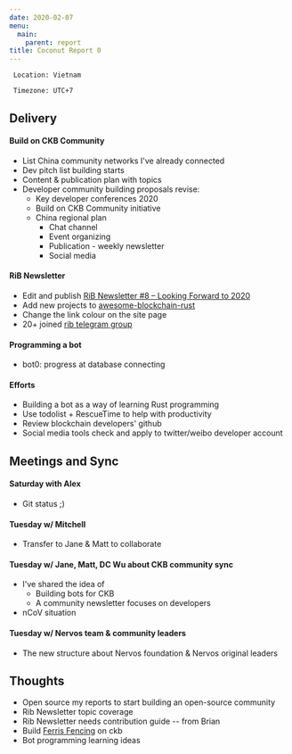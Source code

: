 ```yaml
---
date: 2020-02-07
menu:
  main:
    parent: report
title: Coconut Report 0
---
```



` Location: Vietnam`

` Timezone: UTC+7`

## Delivery

#### Build on CKB Community

- List China community networks I've already connected
- Dev pitch list building starts
- Content & publication plan with topics
- Developer community building proposals revise:
    - Key developer conferences 2020
    - Build on CKB Community initiative
    - China regional plan
        - Chat channel
        - Event organizing
        - Publication - weekly newsletter
        - Social media


#### RiB Newsletter

- Edit and publish [RiB Newsletter #8 – Looking Forward to 2020](https://rustinblockchain.org/2020/02/05/rib-newsletter-8-looking-forward-to-2020/)
- Add new projects to [awesome-blockchain-rust](https://github.com/rust-in-blockchain/awesome-blockchain-rust)
- Change the link colour on the site page
- 20+ joined [rib telegram group](https://t.me/rustinblockchain)


#### Programming a bot

- bot0: progress at database connecting


#### Efforts

- Building a bot as a way of learning Rust programming
- Use todolist + RescueTime to help with productivity
- Review blockchain developers' github
- Social media tools check and apply to twitter/weibo developer account


## Meetings and Sync

#### Saturday with Alex

- Git status ;)

#### Tuesday w/ Mitchell

- Transfer to Jane & Matt to collaborate

#### Tuesday w/ Jane, Matt, DC Wu about CKB community sync

- I've shared the idea of
    - Building bots for CKB
    - A community newsletter focuses on developers
- nCoV situation

#### Tuesday w/ Nervos team & community leaders

- The new structure about Nervos foundation & Nervos original leaders


## Thoughts

- Open source my reports to start building an open-source community
- Rib Newsletter topic coverage
- Rib Newsletter needs contribution guide -- from Brian
- Build [Ferris Fencing](http://www.ferrisfencing.org/) on ckb
- Bot programming learning ideas
